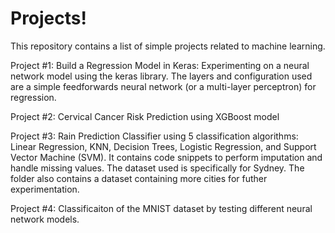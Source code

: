 # Projects!

This repository contains a list of simple projects related to machine learning.



Project #1: Build a Regression Model in Keras: Experimenting on a neural network model using the keras library. The layers and configuration used are a simple feedforwards neural network (or a multi-layer perceptron) for regression.

Project #2: Cervical Cancer Risk Prediction using XGBoost model

Project #3: Rain Prediction Classifier using 5 classification algorithms: Linear Regression, KNN, Decision Trees, Logistic Regression, and Support Vector Machine (SVM). It contains code snippets to perform imputation and handle missing values. The dataset used is specifically for Sydney. The folder also contains a dataset containing more cities for futher experimentation. 

Project #4: Classificaiton of the MNIST dataset by testing different neural network models.
